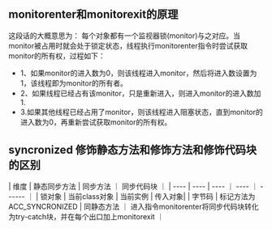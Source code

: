 ## monitorenter和monitorexit的原理
这段话的大概意思为：
每个对象都有一个监视器锁(monitor)与之对应。当monitor被占用时就会处于锁定状态，线程执行monitorenter指令时尝试获取monitor的所有权，过程如下：
* 1、如果monitor的进入数为0，则该线程进入monitor，然后将进入数设置为1，该线程即为monitor的所有者。
* 2、如果线程已经占有该monitor，只是重新进入，则进入monitor的进入数加1.
* 3.如果其他线程已经占用了monitor，则该线程进入阻塞状态，直到monitor的进入数为0，再重新尝试获取monitor的所有权。

## syncronized 修饰静态方法和修饰方法和修饰代码块的区别
|  维度   | 静态同步方法  | 同步方法 ｜ 同步代码块 ｜
|  ----  | ----  | ---- ｜ ---- ｜   ------ ｜
| 锁对象  | 当前class对象 |  当前实例 |  传入对象|
| 字节码  | 标记方法为ACC_SYNCRONIZED | 同静态方法 ｜ 进入指令monitorenter将同步代码块转化为try-catch块，并在每个出口加上monitorexit ｜
